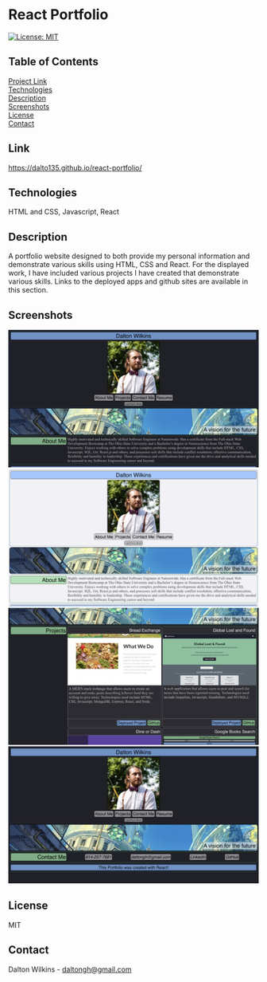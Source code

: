 # React Portfolio

[![License: MIT](https://img.shields.io/badge/License-MIT-blue.svg)](https://opensource.org/licenses/MIT)

## Table of Contents
[Project Link](#Link)  
[Technologies](#Technologies)  
[Description](#Description)  
[Screenshots](#Screenshots)  
[License](#License)  
[Contact](#Contact)

## Link
https://dalto135.github.io/react-portfolio/

## Technologies
HTML and CSS, Javascript, React

## Description
A portfolio website designed to both provide my personal information and demonstrate various skills using HTML, CSS and React. For the displayed work, I have included various projects I have created that demonstrate various skills. Links to the deployed apps and github sites are available in this section.

## Screenshots
![Screenshot 1](./src/assets/images/screenshot1.png)
![Screenshot 2](./src/assets/images/screenshot2.png)
![Screenshot 3](./src/assets/images/screenshot3.png)
![Screenshot 4](./src/assets/images/screenshot4.png)

## License
MIT

## Contact
Dalton Wilkins - daltongh@gmail.com
